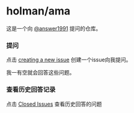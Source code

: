 # holman/ama

这是一个向 [@answer1991](https://blog.answer1991.io) 提问的仓库。

### 提问

点击
[creating a new issue](https://github.com/answer1991/ama/issues/new) 创建一个issue向我提问。

我一有空就会回答这些问题。

### 查看历史回答记录

点击 [Closed Issues](https://github.com/answer1991/ama/issues?q=is%3Aissue+is%3Aclosed)
查看历史回答的问题


